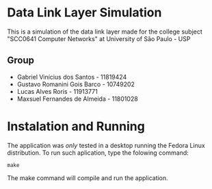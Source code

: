 # Data Link Layer Simulation

This is a simulation of the data link layer made for the college subject "SCC0641 Computer Networks" at University of São Paulo - USP

## Group
* Gabriel Vinícius dos Santos - 11819424
* Gustavo Romanini Gois Barco - 10749202
* Lucas Alves Roris - 11913771
* Maxsuel Fernandes de Almeida - 11801028

# Instalation and Running

The application was *only* tested in a desktop running the Fedora Linux distribution.
To run such aplication, type the folowing command:

    make

The make command will compile and run the application.

